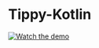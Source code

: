 # Tippy-Kotlin
[![Watch the demo](https://img.shields.io/badge/Watch-Demo-ff69b4?style=for-the-badge)](https://github.com/waris-ali-git/Tippy-Kotlin)
